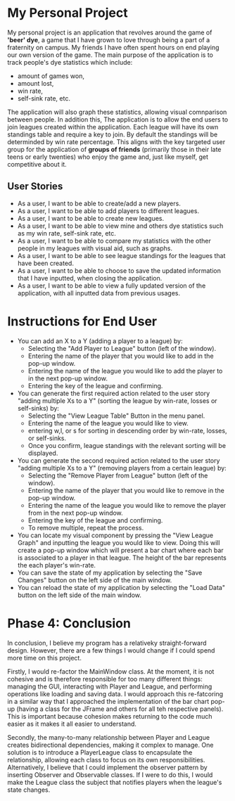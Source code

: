 # My Personal Project 
My personal project is an application that revolves around the game of **'beer' dye**, a game that I have grown to love through being a part of a fraternity on campus. My friends I have often spent hours on end playing our own version of the game. The main purpose of the application is to track people's dye statistics which include:
- amount of games won, 
- amount lost, 
- win rate, 
- self-sink rate, etc. 

The application will also graph these statistics, allowing visual comnparison between people. In addition this, The application is to allow the end users to join leagues created within the application. Each league will have its own standings table and require a key to join. By default the standings will be determinded by win rate percentage. This aligns with the key targeted user group for the application of **groups of friends** (primarily those in their late teens or early twenties) who enjoy the game and, just like myself, get competitive about it. 

## User Stories
- As a user, I want to be able to create/add a new players.
- As a user, I want to be able to add players to different leagues.
- As a user, I want to be able to create new leagues. 
- As a user, I want to be able to view mine and others dye statistics such as my win rate, self-sink rate, etc.
- As a user, I want to be able to compare my statistics with the other people in my leagues with visual aid, such as graphs.
- As a user, I want to be able to see league standings for the leagues that have been created.
- As a user, I want to be able to choose to save the updated information that I have inputted, when closing the application.
- As a user, I want to be able to view a fully updated version of the application, with all inputted data from previous usages. 


# Instructions for End User
- You can add an X to a Y (adding a player to a league) by:
    - Selecting the "Add Player to League" button (left of the window).
    - Entering the name of the player that you would like to add in the pop-up window.
    - Entering the name of the league you would like to add the player to in the next pop-up window.
    - Entering the key of the league and confirming. 
- You can generate the first required action related to the user story "adding multiple Xs to a Y" (sorting the league by win-rate, losses or self-sinks) by:
    - Selecting the "View League Table" Button in the menu panel.
    - Entering the name of the league you would like to view.
    - entering w,l, or s for sorting in descending order by win-rate, losses, or self-sinks.
    - Once you confirm, league standings with the relevant sorting will be displayed.
- You can generate the second required action related to the user story "adding multiple Xs to a Y" (removing players from a certain league) by:
    - Selecting the "Remove Player from League" button (left of the window).
    - Entering the name of the player that you would like to remove in the pop-up window.
    - Entering the name of the league you would like to remove the player from in the next pop-up window.
    - Entering the key of the league and confirming. 
    - To remove multiple, repeat the process.
- You can locate my visual component by pressing the "View League Graph" and inputting the league you would like to view. Doing this will create a pop-up window which will present a bar chart where each bar is associated to a player in that league. The height of the bar represents the each player's win-rate. 
- You can save the state of my application by selecting the "Save Changes" button on the left side of the main window.
- You can reload the state of my application by selecting the "Load Data" button on the left side of the main window.

# Phase 4: Conclusion

In conclusion, I believe my program has a relativeky straight-forward design. However, there are a few things I would change if I could spend more time on this project.

Firstly, I would re-factor the MainWindow class. At the moment, it is not cohesive and is therefore responsible for too many different things: managing the GUI, interacting with Player and League, and performing operations like loading and saving data. I would approach this re-fatcoring in a similar way that I approached the implementation of the bar chart pop-up (having a class for the JFrame and others for all teh respective panels). This is important because cohesion makes returning to the code much easier as it makes it all easier to understand. 

Secondly, the many-to-many relationship between Player and League creates bidirectional dependencies, making it complex to manage. One solution is to introduce a PlayerLeague class to encapsulate the relationship, allowing each class to focus on its own responsibilities. Alternatively, I believe that I could implement the observer pattern by inserting Observer and Observable classes. If I were to do this, I would make the League class the subject that notifies players when the league's state changes.
